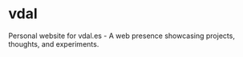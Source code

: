 # vdal
Personal website for vdal.es - A web presence showcasing projects, thoughts, and experiments.
